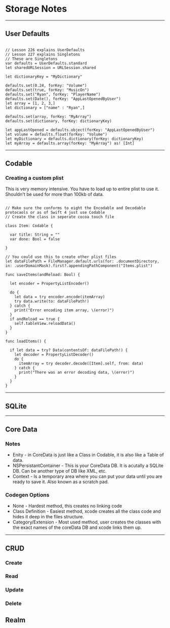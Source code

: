 # Storage Notes

---

## User Defaults

<pre><code>
// Lesson 226 explains UserDefaults
// Lesson 227 explains Singletons
// These are Singletons
var defaults = UserDefaults.standard
let sharedURLSession = URLSession.shared

let dictionaryKey = "MyDictionary"

defaults.set(0.24, forKey: "Volume")
defaults.set(true, forKey: "MusicOn")
defaults.set("Ryan", forKey: "PlayerName")
defaults.set(Date(), forKey: "AppLastOpenedByUser")
let array = [1, 2, 3,]
let dictionary = ["name" : "Ryan",]

defaults.set(array, forKey: "MyArray")
defaults.set(dictionary, forKey: dictionaryKey)

let appLastOpened = defaults.object(forKey: "AppLastOpenedByUser")
let volume = defaults.float(forKey: "Volume")
let myDictionary = defaults.dictionary(forKey: dictionaryKey)
let myArray = defaults.array(forKey: "MyArray") as! [Int]
</code></pre>

---

## Codable

### Creating a custom plist

This is very memory intensive. You have to load up to entire plist to use it. Shouldn't be used for more than 100kb of data.

<pre><code>
// Make sure the conforms to eight the Encodable and Decodable protocaols or as of Swift 4 just use Codable
// Create the class in seperate cocoa touch file

class Item: Codable {
  
  var title: String = ""
  var done: Bool = false
  
}

// You could use this to create other plist files
let dataFilePath = FileManager.default.urls(for: .documentDirectory, in: .userDomainMask).first?.appendingPathComponent("Items.plist")

func saveItems(andReload: Bool) {
  
  let encoder = PropertyListEncoder()
  
  do {
    let data = try encoder.encode(itemArray)
    try data.write(to: dataFilePath!)
  } catch {
    print("Error encoding item array, \(error)")
  }
  if andReload == true {
    self.tableView.reloadData()
  }
}

func loadItems() {
  
  if let data = try? Data(contentsOf: dataFilePath!) {
    let decoder = PropertyListDecoder()
    do {
      itemArray = try decoder.decode([Item].self, from: data)
    } catch {
      print("There was an error decoding data, \(error)")
    }
  }
}
</code></pre>

---

## SQLite

---

## Core Data

### Notes
- Enity - in CoreData is just like a Class in Codable, it is also like a Table of data.
- NSPersistantContainer - This is your CoreData DB. It is acutally a SQLite DB. Can be another type of DB like XML, etc.
- Context  - Is a temporary area where you can put your data until you are ready to save it.  Also known as a scratch pad.

### Codegen Options
- None - Hardest method, this creates no linking code
- Class Definition - Easiest method, xcode creates all the class code and hides it deep in the files structure.
- Category/Extension - Most used method, user creates the classes with the exact names of the coreData DB and xcode links them up.

---
## CRUD
### Create

### Read

### Update

### Delete

## Realm